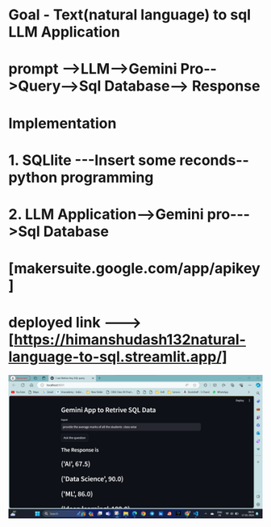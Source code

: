 # Goal - Text(natural language) to sql LLM Application

# prompt -->LLM-->Gemini Pro-->Query-->Sql Database--> Response

# Implementation

# 1. SQLlite ---Insert some reconds--python programming
#  2. LLM Application-->Gemini pro--->Sql Database

# [makersuite.google.com/app/apikey]

# deployed link ---> [https://himanshudash132natural-language-to-sql.streamlit.app/]



![Screenshot](https://github.com/himanshudash132/Natural-Language-Text-to-SQL/blob/main/1.png)
